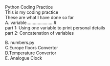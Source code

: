 Python Coding Practice <br>
This is my coding practice <br>
These are what I have done so far<br>
A. variable......................#<br>
 part 1: Using one variable to print personal details<br>
 part 2: Concatenation of variables <br>

B. numbers.py <br>
C.Europe floors Convertor <br>
D.Temperature Convertor <br>
E. Analogue Clock<br>